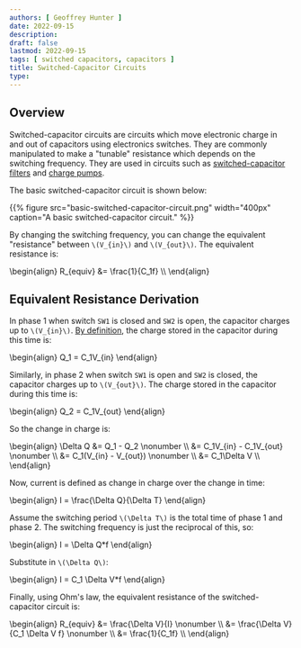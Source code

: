 ```yaml
---
authors: [ Geoffrey Hunter ]
date: 2022-09-15
description: 
draft: false
lastmod: 2022-09-15
tags: [ switched capacitors, capacitors ]
title: Switched-Capacitor Circuits
type: 
---
```


## Overview

Switched-capacitor circuits are circuits which move electronic charge in and out of capacitors using electronics switches. They are commonly manipulated to make a "tunable" resistance which depends on the switching frequency. They are used in circuits such as [switched-capacitor filters](/electronics/components/switched-capacitor-filters/) and  [charge pumps](/electronics/components/power-regulators/charge-pumps/).

The basic switched-capacitor circuit is shown below:

{{% figure src="basic-switched-capacitor-circuit.png" width="400px" caption="A basic switched-capacitor circuit." %}}

By changing the switching frequency, you can change the equivalent "resistance" between `\(V_{in}\)` and `\(V_{out}\)`. The equivalent resistance is:

<p>\begin{align}
R_{equiv} &= \frac{1}{C_1f} \\
\end{align}</p>

## Equivalent Resistance Derivation

In phase 1 when switch `SW1` is closed and `SW2` is open, the capacitor charges up to `\(V_{in}\)`. [By definition](/electronics/components/capacitors/#_charge), the charge stored in the capacitor during this time is:

<p>\begin{align}
Q_1 = C_1V_{in}
\end{align}</p>

Similarly, in phase 2 when switch `SW1` is open and `SW2` is closed, the capacitor charges up to `\(V_{out}\)`. The charge stored in the capacitor during this time is:

<p>\begin{align}
Q_2 = C_1V_{out}
\end{align}</p>

So the change in charge is:

<p>\begin{align}
\Delta Q &= Q_1 - Q_2 \nonumber \\
         &= C_1V_{in} - C_1V_{out} \nonumber \\
         &= C_1(V_{in} - V_{out}) \nonumber \\
         &= C_1\Delta V \\
\end{align}</p>

Now, current is defined as change in charge over the change in time:

<p>\begin{align}
I = \frac{\Delta Q}{\Delta T}
\end{align}</p>

Assume the switching period `\(\Delta T\)` is the total time of phase 1 and phase 2. The switching frequency is just the reciprocal of this, so:

<p>\begin{align}
I = \Delta Q*f
\end{align}</p>

Substitute in `\(\Delta Q\)`:

<p>\begin{align}
I = C_1 \Delta V*f
\end{align}</p>

Finally, using Ohm's law, the equivalent resistance of the switched-capacitor circuit is:

<p>\begin{align}
R_{equiv} &= \frac{\Delta V}{I} \nonumber \\
          &= \frac{\Delta V}{C_1 \Delta V f} \nonumber \\
          &= \frac{1}{C_1f} \\
\end{align}</p>

